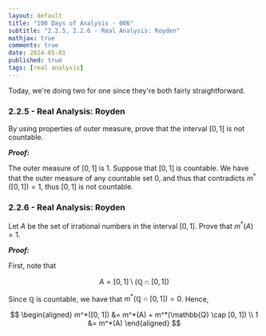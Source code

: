 ```yaml
---
layout: default
title: "100 Days of Analysis - 006"
subtitle: "2.2.5, 2.2.6 - Real Analysis: Royden"
mathjax: true
comments: true
date: 2024-05-01
published: true
tags: [real analysis]
---
```


Today, we're doing two for one since they're both fairly straightforward.

### 2.2.5 - Real Analysis: Royden

By using properties of outer measure, prove that the interval $[0, 1]$ is not countable. 

***Proof:***

The outer measure of $[0, 1]$ is 1. Suppose that $[0, 1]$ is countable. We have that the outer measure of any countable set 0, and thus that contradicts  $m^*([0, 1]) = 1$, thus $[0, 1]$ is not countable.

### 2.2.6 - Real Analysis: Royden

Let $A$ be the set of irrational numbers in the interval $[0, 1]$. Prove that $m^*(A) = 1$. 

***Proof:***

First, note that 

$$A = [0, 1] \setminus (\mathbb{Q} \cap [0, 1])$$

Since $\mathbb{Q}$ is countable, we have that $m^*(\mathbb{Q} \cap [0, 1]) = 0$. Hence,

$$
\begin{aligned}
m^*([0, 1]) &= m^*(A) + m^*(\mathbb{Q} \cap [0, 1]) \\
1 &= m^*(A)
\end{aligned}
$$
